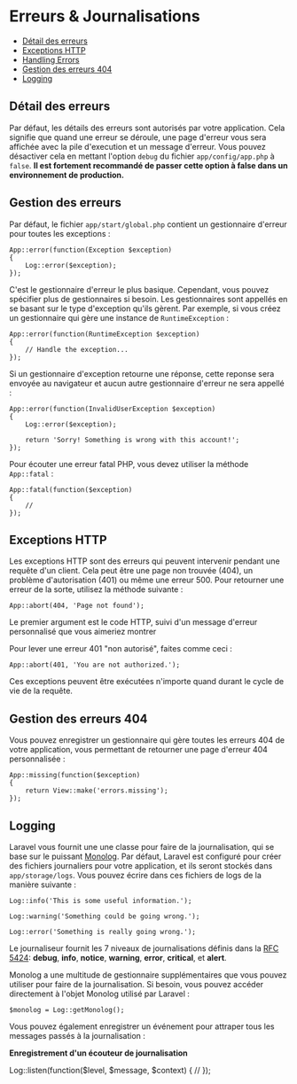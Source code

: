 # Erreurs & Journalisations

- [Détail des erreurs](#error-detail)
- [Exceptions HTTP](#http-exceptions)
- [Handling Errors](#handling-errors)
- [Gestion des erreurs 404](#handling-404-errors)
- [Logging](#logging)

<a name="error-detail"></a>
## Détail des erreurs

Par défaut, les détails des erreurs sont autorisés par votre application. Cela signifie que quand une erreur se déroule, une page d'erreur vous sera affichée avec la pile d'execution et un message d'erreur. Vous pouvez désactiver cela en mettant l'option `debug` du fichier `app/config/app.php` à `false`. **Il est fortement recommandé de passer cette option à false dans un environnement de production.**

## Gestion des erreurs

Par défaut, le fichier `app/start/global.php` contient un gestionnaire d'erreur pour toutes les exceptions :

	App::error(function(Exception $exception)
	{
		Log::error($exception);
	});

C'est le gestionnaire d'erreur le plus basique. Cependant, vous pouvez spécifier plus de gestionnaires si besoin. Les gestionnaires sont appellés en se basant sur le type d'exception qu'ils gèrent. Par exemple, si vous créez un gestionnaire qui gère une instance de `RuntimeException` :

	App::error(function(RuntimeException $exception)
	{
		// Handle the exception...
	});

Si un gestionnaire d'exception retourne une réponse, cette reponse sera envoyée au navigateur et aucun autre gestionnaire d'erreur ne sera appellé :

	App::error(function(InvalidUserException $exception)
	{
		Log::error($exception);

		return 'Sorry! Something is wrong with this account!';
	});

Pour écouter une erreur fatal PHP, vous devez utiliser la méthode `App::fatal` :

	App::fatal(function($exception)
	{
		//
	});

<a name="http-exceptions"></a>
## Exceptions HTTP

Les exceptions HTTP sont des erreurs qui peuvent intervenir pendant une requête d'un client. Cela peut être une page non trouvée (404), un problème d'autorisation (401) ou même une erreur 500. Pour retourner une erreur de la sorte, utilisez la méthode suivante :

	App::abort(404, 'Page not found');

Le premier argument est le code HTTP, suivi d'un message d'erreur personnalisé que vous aimeriez montrer

Pour lever une erreur 401 "non autorisé", faites comme ceci :

	App::abort(401, 'You are not authorized.');

Ces exceptions peuvent être exécutées n'importe quand durant le cycle de vie de la requête.

<a name="handling-404-errors"></a>
## Gestion des erreurs 404

Vous pouvez enregistrer un gestionnaire qui gère toutes les erreurs 404 de votre application, vous permettant de retourner une page d'erreur 404 personnalisée :

	App::missing(function($exception)
	{
		return View::make('errors.missing');
	});

<a name="logging"></a>
## Logging

Laravel vous fournit une une classe pour faire de la journalisation, qui se base sur le puissant [Monolog](http://github.com/seldaek/monolog). Par défaut, Laravel est configuré pour créer des fichiers journaliers pour votre application, et ils seront stockés dans `app/storage/logs`. Vous pouvez écrire dans ces fichiers de logs de la manière suivante :

	Log::info('This is some useful information.');

	Log::warning('Something could be going wrong.');

	Log::error('Something is really going wrong.');

Le journaliseur fournit les 7 niveaux de journalisations définis dans la [RFC 5424](http://tools.ietf.org/html/rfc5424): **debug**, **info**, **notice**, **warning**, **error**, **critical**, et **alert**.

Monolog a une multitude de gestionnaire supplémentaires que vous pouvez utiliser pour faire de la journalisation. Si besoin, vous pouvez accéder directement à l'objet Monolog utilisé par Laravel :

	$monolog = Log::getMonolog();

Vous pouvez également enregistrer un événement pour attraper tous les messages passés à la journalisation :

**Enregistrement d'un écouteur de journalisation**

  Log::listen(function($level, $message, $context)
  {
    //
  });